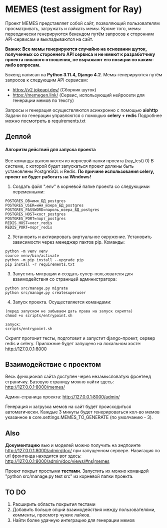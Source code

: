 
# MEMES (test assigment for Ray)

Проект MEMES представляет собой сайт, позволяющий пользователям просматривать, загружать и лайкать мемы. Кроме того, мемы переодически генерируются бекендом путём запросов к сторонним API-сервисам и выкладываются на сайт.

**Важно: Все мемы генерируются случайно на основании шуток, полученных со стороннего API сервиса**
**и не имеют к разработчику проекта никакого отношения, не выражают его позиции по каким-либо вопросам.**

Бэкенд написан на **Python 3.11.4, Django 4.2**.
Мемы генерируются путём запросов к следующим API сервисам:
- https://v2.jokeapi.dev/ (Сборник шуток)
- https://memegen.link/ (Сервис, использующий нейросети для генерации мемов по тексту)

Запросы и генерация осуществляются асинхронно с помощью **aiohttp**
Задачи по генерации управляются с помощью **celery + redis**
Подробнее можно посмотреть в requirements.txt

## Деплой
#### Алгоритм действий для запуска проекта
Все команды выполняются из корневой папки проекта (ray_test)
0) В системе, с которой будет запускаться проект должны быть установлены PostgreSQL и Redis.
**По причине использования celery, проект не будет работать на Windows!**

1) Создать файл ".env" в корневой папке проекта со следующими переменными:
```
POSTGRES_DB=имя_БД_postgres
POSTGRES_USER=имя_юзера_БД_postgres
POSTGRES_PASSWORD=пароль_юзера_БД_postgres
POSTGRES_HOST=хост_postgres
POSTGRES_PORT=порт_postgres
REDIS_HOST=хост_redis
REDIS_PORT=порт_redis
```
2) Установить и активировать виртуальное окружение.
Установить зависимости через менеджер пактов pip.
Команды:
```
python -m venv venv
source venv/bin/activate
python -m pip install --upgrade pip
pip install -r requirements.txt
```
3) Запустить миграции и создать супер-пользователя для взаимодействия со страницей администратора:
```
python src/manage.py migrate
python src/manage.py createsuperuser
``` 
4) Запуск проекта.
Осуществляется командами:
```
(перед запуском не забываем дать права на запуск скрипта)
chmod +x scripts/entrypoint.sh

запуск:
scripts/entrypoint.sh
```
Скрипт прогонит тесты, подготовит и запустит django-проект, сервер redis и celery.
Приложние будет запущено на локальном хосте:
http://127.0.0.1:8000

## Взаимодействие с проектом
Весь функционал сайта доступен через незамысловатую
фронтенд страничку. Базовую страницу можно найти здесь:
http://127.0.0.1:8000/memes/

Админ-страница проекта:
http://127.0.0.1:8000/admin/

Генерация и загрузка мемов на сайт будет происходиться автоматически.
Каждые 3 минуты будет генерироваться кол-во мемов указанное в core.settings.MEMES_TO_GENERATE (по умолчанию - 3).

## Also
**Документацию** вью и моделей можно получить на эндпоинте http://127.0.0.1:8000/admin/doc/ при запущенном сервере.
Навигация по url фронтенда находится вот здесь: http://127.0.0.1:8000/admin/doc/views/#ns|memes


Проект покрыт простыми **тестами**. Запустить их можно командой "python src/manage.py test src" из корневой папки проекта.


## TO DO
1) Расширить область покрытия тестами
2) Добавить больше опций взаимодействия между пользователями, комменты, просмотр чужих лайков.
3) Найти более удачную интеграцию для генерации мемов

